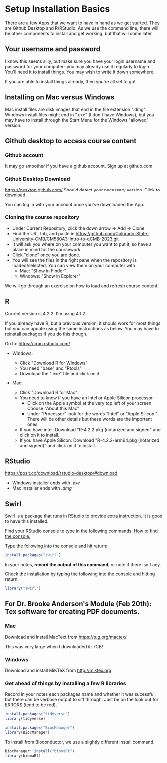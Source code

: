 # Setup Installation Basics

There are a few Apps that we want to have in hand as we get started. They are Github Desktop and R/RStudio.  As we use the command line, there will be other components to install and get working, but that will come later.

## Your username and password

I know this seems silly, but make sure you have your login username and password for your computer- you may already use it regularly to login. You'll need it to install things.  You may wish to write it down somewhere.

If you are able to install things already, then you're all set to go!

## Installing on Mac versus Windows

Mac install files are disk images that end in the file extension ".dmg". Windows install files might end in ".exe" (I don't have Windows), but you may have to install through the Start Menu for the Windows "allowed" version.

## Github desktop to access course content

### Github account

It may go smoother if you have a github account. Sign up at github.com

### Github Desktop Download

https://desktop.github.com/ Should detect your necessary version. Click to download.

You can log in with your account once you've downloaded the App.

### Cloning the course repository

* Under Current Repository, click the down arrow -> Add -> Clone 
* Find the URL tab, and paste in https://github.com/Colorado-State-University-CMB/CM580A3-Intro-to-qCMB-2023.git
* It will ask you where on your computer you want to put it, so have a place in mind for the coursework.
* Click "clone" once you are done.
* You will see the files in the right pane when the repository is loaded/selected. You can view them on your computer with 
  * Mac: "Show in Finder"
  * Windows: "Show in Explorer"

We will go through an exercise on how to load and refresh course content.

## R

Current version is 4.2.2. I'm using 4.1.2. 

If you already have R, but a previous version, it should work for most things but you can update using the same instructions as below. You may have to reinstall packages if you do this though.


Go to: https://cran.rstudio.com/ 

* Windows: 
  * Click "Download R for Windows"
  * You need "base" and "Rtools"
  * Download the ".exe" file and click on it
  
* Mac:
  * Click "Download R for Mac"
  * You need to know if you have an Intel or Apple Silicon processor
    * Click on the Apple symbol at the very top left of your screen. Choose "About this Mac"
    * Under "Processor" look for the words "Intel" or "Apple Silicon." There will be other details but these words are the important ones.
  * If you have intel: Download "R-4.2.2.pkg (notarized and signed" and click on it to install.
  * If you have Apple Silicon: Download "R-4.2.2-arm64.pkg (notarized and signed)" and click on it to install.


## RStudio

https://posit.co/download/rstudio-desktop/#download

* Windows installer ends with *.exe*
* Mac installer ends with *.dmg*

## Swirl

Swirl is a package that runs in RStudio to provide extra instruction. It is good to have this installed.

Find your RStudio console to type in the following commands. [How to find the console.](https://www.google.com/search?q=rstudio+where+is+the+console&oq=rstudio+where+is+the+console)

Type the following into the console and hit return:
```r
install.packages("swirl")
```
In your notes, **record the output of this command**, or note if there isn't any.

Check the installation by typing the following into the console and hitting return.
```r
library("swirl")
```


## For Dr. Brooke Anderson's Module (Feb 20th): Tex software for creating PDF documents.

### Mac

Download and install MacText from https://tug.org/mactex/

This was very large when I downloaded it: 7GB!


### Windows

Download and install MiKTeX from http://miktex.org



### Get ahead of things by installing a few R libraries

Record in your notes each packages name and whether it was sucessful, but there can be verbose output to sift through. Just be on the look out for ERRORS (tend to be red).

```r
install.packages("tidyverse")
library(tidyverse)
```

```r
install.packages("BiocManager")
library(BiocManager)
```

To install from Bioconductor, we use a slightly different install command.

```r
BiocManager::install("biomaRt")
library(biomaRt)
```


